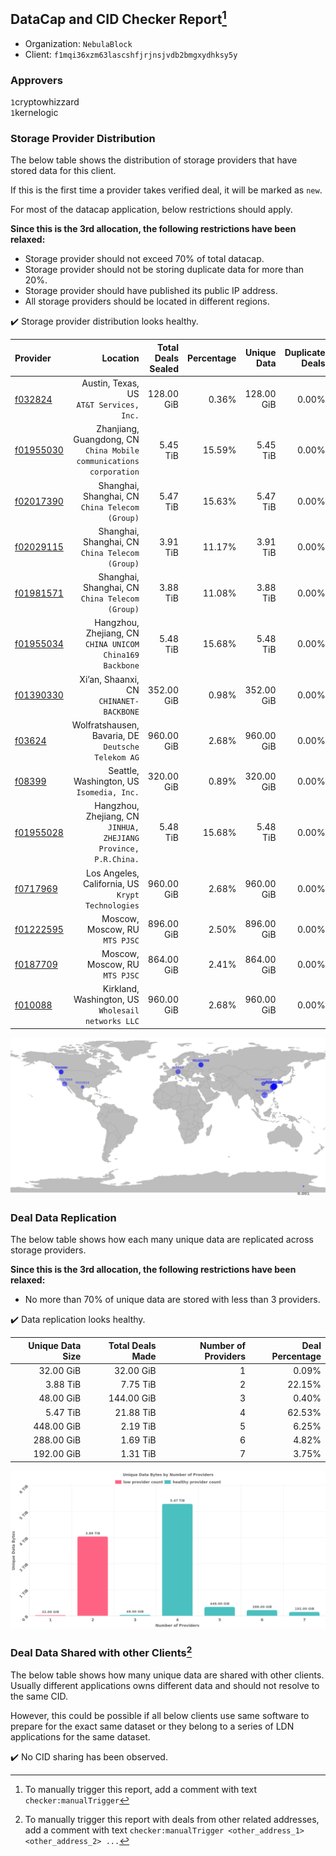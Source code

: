 ## DataCap and CID Checker Report[^1]
 - Organization: `NebulaBlock`
 - Client: `f1mqi36xzm63lascshfjrjnsjvdb2bmgxydhksy5y`
### Approvers
`1`cryptowhizzard<br/>`1`kernelogic

### Storage Provider Distribution
The below table shows the distribution of storage providers that have stored data for this client.

If this is the first time a provider takes verified deal, it will be marked as `new`.

For most of the datacap application, below restrictions should apply.

**Since this is the 3rd allocation, the following restrictions have been relaxed:**
 - Storage provider should not exceed 70% of total datacap.
 - Storage provider should not be storing duplicate data for more than 20%.
 - Storage provider should have published its public IP address.
 - All storage providers should be located in different regions.

✔️ Storage provider distribution looks healthy.

| Provider                                              |                                                               Location | Total Deals Sealed | Percentage | Unique Data | Duplicate Deals |
| :---------------------------------------------------- | ---------------------------------------------------------------------: | -----------------: | ---------: | ----------: | --------------: |
| [f032824](https://filfox.info/en/address/f032824)     |                            Austin, Texas, US<br/>`AT&T Services, Inc.` |         128.00 GiB |      0.36% |  128.00 GiB |           0.00% |
| [f01955030](https://filfox.info/en/address/f01955030) | Zhanjiang, Guangdong, CN<br/>`China Mobile communications corporation` |           5.45 TiB |     15.59% |    5.45 TiB |           0.00% |
| [f02017390](https://filfox.info/en/address/f02017390) |                     Shanghai, Shanghai, CN<br/>`China Telecom (Group)` |           5.47 TiB |     15.63% |    5.47 TiB |           0.00% |
| [f02029115](https://filfox.info/en/address/f02029115) |                     Shanghai, Shanghai, CN<br/>`China Telecom (Group)` |           3.91 TiB |     11.17% |    3.91 TiB |           0.00% |
| [f01981571](https://filfox.info/en/address/f01981571) |                     Shanghai, Shanghai, CN<br/>`China Telecom (Group)` |           3.88 TiB |     11.08% |    3.88 TiB |           0.00% |
| [f01955034](https://filfox.info/en/address/f01955034) |            Hangzhou, Zhejiang, CN<br/>`CHINA UNICOM China169 Backbone` |           5.48 TiB |     15.68% |    5.48 TiB |           0.00% |
| [f01390330](https://filfox.info/en/address/f01390330) |                             Xi’an, Shaanxi, CN<br/>`CHINANET-BACKBONE` |         352.00 GiB |      0.98% |  352.00 GiB |           0.00% |
| [f03624](https://filfox.info/en/address/f03624)       |                  Wolfratshausen, Bavaria, DE<br/>`Deutsche Telekom AG` |         960.00 GiB |      2.68% |  960.00 GiB |           0.00% |
| [f08399](https://filfox.info/en/address/f08399)       |                           Seattle, Washington, US<br/>`Isomedia, Inc.` |         320.00 GiB |      0.89% |  320.00 GiB |           0.00% |
| [f01955028](https://filfox.info/en/address/f01955028) |     Hangzhou, Zhejiang, CN<br/>`JINHUA, ZHEJIANG Province, P.R.China.` |           5.48 TiB |     15.68% |    5.48 TiB |           0.00% |
| [f0717969](https://filfox.info/en/address/f0717969)   |                   Los Angeles, California, US<br/>`Krypt Technologies` |         960.00 GiB |      2.68% |  960.00 GiB |           0.00% |
| [f01222595](https://filfox.info/en/address/f01222595) |                                      Moscow, Moscow, RU<br/>`MTS PJSC` |         896.00 GiB |      2.50% |  896.00 GiB |           0.00% |
| [f0187709](https://filfox.info/en/address/f0187709)   |                                      Moscow, Moscow, RU<br/>`MTS PJSC` |         864.00 GiB |      2.41% |  864.00 GiB |           0.00% |
| [f010088](https://filfox.info/en/address/f010088)     |                  Kirkland, Washington, US<br/>`Wholesail networks LLC` |         960.00 GiB |      2.68% |  960.00 GiB |           0.00% |

<img src="https://raw.githubusercontent.com/data-preservation-programs/filplus-checker-assets/main/filecoin-project/filecoin-plus-large-datasets/issues/1535/1679863407781.png"/>

### Deal Data Replication
The below table shows how each many unique data are replicated across storage providers.


**Since this is the 3rd allocation, the following restrictions have been relaxed:**
- No more than 70% of unique data are stored with less than 3 providers.

✔️ Data replication looks healthy.

| Unique Data Size | Total Deals Made | Number of Providers | Deal Percentage |
| ---------------: | ---------------: | ------------------: | --------------: |
|        32.00 GiB |        32.00 GiB |                   1 |           0.09% |
|         3.88 TiB |         7.75 TiB |                   2 |          22.15% |
|        48.00 GiB |       144.00 GiB |                   3 |           0.40% |
|         5.47 TiB |        21.88 TiB |                   4 |          62.53% |
|       448.00 GiB |         2.19 TiB |                   5 |           6.25% |
|       288.00 GiB |         1.69 TiB |                   6 |           4.82% |
|       192.00 GiB |         1.31 TiB |                   7 |           3.75% |

<img src="https://raw.githubusercontent.com/data-preservation-programs/filplus-checker-assets/main/filecoin-project/filecoin-plus-large-datasets/issues/1535/1679863410803.png"/>

### Deal Data Shared with other Clients[^3]
The below table shows how many unique data are shared with other clients.
Usually different applications owns different data and should not resolve to the same CID.

However, this could be possible if all below clients use same software to prepare for the exact same dataset or they belong to a series of LDN applications for the same dataset.

✔️ No CID sharing has been observed.

[^1]: To manually trigger this report, add a comment with text `checker:manualTrigger`

[^2]: Deals from those addresses are combined into this report as they are specified with `checker:manualTrigger`

[^3]: To manually trigger this report with deals from other related addresses, add a comment with text `checker:manualTrigger <other_address_1> <other_address_2> ...`
